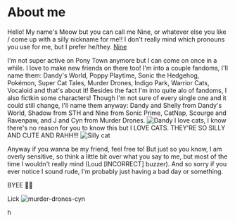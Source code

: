 # About me
Hello! My name's Meow but you can call me Nine, or whatever else you like / come up with a silly nickname for me!! I don't really mind which pronouns you use for me, but I prefer he/they.
[Nine](https://tenor.com/nl/view/sonic-prime-tails-nine-fox-3d-animated-animation-gif-3045156479841175603)

I'm not super active on Pony Town anymore but I can come on once in a while. I love to make new friends on there too!
I'm into a couple fandoms, I'll name them: Dandy's World, Poppy Playtime, Sonic the Hedgehog, Pokémon, Super Cat Tales, Murder Drones, Indigo Park, Warrior Cats, Vocaloid and that's about it!
Besides the fact I'm into quite alo of fandoms, I also fictkin some characters! Though I'm not sure of every single one and it could still change, I'll name them anyway: Dandy and Shelly from Dandy's World, Shadow from STH and Nine from Sonic Prime, CatNap, Scourge and Ravenpaw, and J and Cyn from Murder Drones. 
![Dandy](https://www.google.com/url?sa=i&url=https%3A%2F%2Fdandys-world-robloxhorror.fandom.com%2Ff%2Fp%2F4400000000000051465%2Fr%2F4400000000000270940&psig=AOvVaw2XrOqGH52JDZ9v07IWWnwl&ust=1741176017493000&source=images&cd=vfe&opi=89978449&ved=0CBMQjRxqFwoTCLjfsKKw8IsDFQAAAAAdAAAAABAS)
I love cats, I know there's no reason for you to know this but I LOVE CATS. THEY'RE SO SILLY AND CUTE AND RAHH!!! 
![Silly cat](https://media.giphy.com/media/v1.Y2lkPTc5MGI3NjExZHczYjQycWNheWZ1YXN1ajZ4NnhseGtwMXZ4c2RjdmM1ZTdrdmV6aSZlcD12MV9naWZzX3NlYXJjaCZjdD1n/MDJ9IbxxvDUQM/giphy.gif)

Anyway if you wanna be my friend, feel free to! But just so you know, I am overly sensitive, so think a little bit over what you say to me, but most of the time I wouldn't really mind (Loud [INCORRECT] buzzer). And so sorry if you ever notice I sound rude, I'm probably just having a bad day or something. 

BYEE 👋😼

Lick
![murder-drones-cyn](https://github.com/user-attachments/assets/e3aca81d-4a29-42dc-885a-b4983a24fad6)




h
